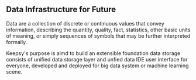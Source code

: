## Data Infrastructure for Future

Data are a collection of discrete or continuous values that convey information, describing the quantity, quality, fact, statistics, other basic units of meaning, or simply sequences of symbols that may be further interpreted formally.

Keepsy's purpose is aimd to build an extensible foundation data storage consists of unified data storage layer and unfied data IDE user interface for everyone, developed and deployed for big data system or machine learning scene.
